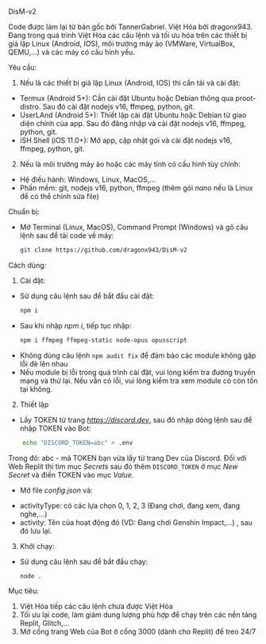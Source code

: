 DisM-v2

Code được làm lại từ bản gốc bởi TannerGabriel. Việt Hóa bởi dragonx943. Đang trong quá trình Việt Hóa các câu lệnh và tối ưu hóa trên các thiết bị giả lập Linux (Android, IOS), môi trường máy ảo (VMWare, VirtualBox, QEMU,...) và các máy có cấu hình yếu.

Yêu cầu:
1. Nếu là các thiết bị giả lập Linux (Android, IOS) thì cần tải và cài đặt:
+ Termux (Android 5+): Cần cài đặt Ubuntu hoặc Debian thông qua proot-distro. Sau đó cài đặt nodejs v16, ffmpeg, python, git.
+ UserLAnd (Android 5+): Thiết lập cài đặt Ubuntu hoặc Debian từ giao diện chính của app. Sau đó đăng nhập và cài đặt nodejs v16, ffmpeg, python, git.
+ iSH Shell (iOS 11.0+): Mở app, cập nhật gói và cài đặt nodejs v16, ffmpeg, python, git.
2. Nếu là môi trường máy ảo hoặc các máy tính có cấu hình tùy chỉnh:
- Hệ điều hành: Windows, Linux, MacOS,...
- Phần mềm: git, nodejs v16, python, ffmpeg (thêm gói *nano* nếu là Linux để có thể chỉnh sửa file)

Chuẩn bị:
- Mở Terminal (Linux, MacOS), Command Prompt (Windows) và gõ câu lệnh sau để tải code về máy:
    ```sh
    git clone https://github.com/dragonx943/DisM-v2
    ```
Cách dùng:
1. Cài đặt:
- Sử dụng câu lệnh sau để bắt đầu cài đặt:
    ```sh
    npm i
    ```
- Sau khi nhập *npm i*, tiếp tục nhập:
    ```sh
    npm i ffmpeg ffmpeg-static node-opus opusscript
    ```
- Không dùng câu lệnh ```npm audit fix``` để đảm bảo các module không gặp lỗi đè lên nhau
- Nếu module bị lỗi trong quá trình cài đặt, vui lòng kiểm tra đường truyền mạng và thử lại. Nếu vẫn có lỗi, vui lòng kiểm tra xem module có còn tồn tại không.
2. Thiết lập
- Lấy TOKEN từ trang *https://discord.dev*, sau đó nhập dòng lệnh sau để nhập TOKEN vào Bot:
```sh
    echo "DISCORD_TOKEN=abc" > .env
```
Trong đó: abc - mã TOKEN bạn vừa lấy từ trang Dev của Discord. Đối với Web Replit thì tìm mục *Secrets* sau đó thêm ```DISCORD_TOKEN``` ở mục *New Secret* và điền TOKEN vào mục *Value*.
- Mở file *config.json* và:
+ activityType: có các lựa chọn 0, 1, 2, 3 (Đang chơi, đang xem, đang nghe,...)
+ activity: Tên của hoạt động đó (VD: Đang chơi Genshin Impact,...)
, sau đó lưu lại.
3. Khởi chạy: 
- Sử dụng câu lệnh sau để bắt đầu chạy:
    ```sh
    node .
    ```

Mục tiêu:
1. Việt Hóa tiếp các câu lệnh chưa được Việt Hóa
2. Tối ưu lại code, làm giảm dung lượng phù hợp để chạy trên các nền tảng Replit, Glitch,...
3. Mở cổng trang Web của Bot ở cổng 3000 (dành cho Replit) để treo 24/7
